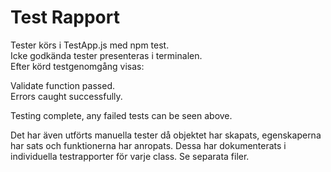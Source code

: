 # Test Rapport
Tester körs i TestApp.js med npm test.  
Icke godkända tester presenteras i terminalen.  
Efter körd testgenomgång visas:  

Validate function passed.  
Errors caught successfully.

Testing complete, any failed tests can be seen above. 


Det har även utförts manuella tester då objektet har skapats, egenskaperna har sats och funktionerna har anropats. Dessa har dokumenterats i individuella testrapporter för varje class. Se separata filer.